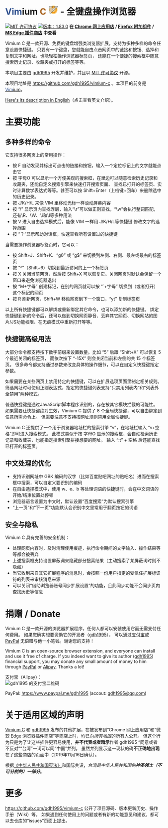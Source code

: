 <span style="color: #2f508e;">Vim</span>ium <span style="color: #a55e18;">C</span>
![Icon](icons/icon32.png) - 全键盘操作浏览器
============================================

[![MIT 许可协议](https://img.shields.io/badge/许可协议-MIT-blue.svg)](LICENSE.txt)
[![版本：1.83.0](https://img.shields.io/badge/版本-1.83.0-orange.svg
  )](https://github.com/gdh1995/vimium-c/releases)
**在 [Chrome 网上应用店](
  https://chrome.google.com/webstore/detail/vimium-c-all-by-keyboard/hfjbmagddngcpeloejdejnfgbamkjaeg
  ) /
[Firefox 附加组件](
  https://addons.mozilla.org/zh-CN/firefox/addon/vimium-c/
  ) /
[MS Edge 插件商店](
  https://microsoftedge.microsoft.com/addons/detail/aibcglbfblnogfjhbcmmpobjhnomhcdo
  ) 中查看**

Vimium C 是一款开源、免费的键盘增强类浏览器扩展，支持为多种多样的命令任意设置快捷键。
只要有一个键盘，您就能自由点击网页中的链接和按钮、选择和复制文字和网址，也能轻松操作浏览器标签页，
还能在一个便捷的搜索框中随意搜索历史记录、收藏夹或打开的标签等等。

本项目主要由 [gdh1995](https://github.com/gdh1995) 开发并维护，并且以 [MIT 许可协议](LICENSE.txt) 开源。

本项目地址是 https://github.com/gdh1995/vimium-c
。本项目的前身是[<span style="color: #2f508e;">Vim</span>ium](https://github.com/philc/vimium)。

[Here's its description in English](README.md)（点击查看英文介绍）。

# 主要功能

## 多种多样的命令

它支持很多网页上的常用操作：
* 按 F 自动发现并标出可点击的链接和按钮，输入一个定位标记上的文字就能点击它
* 按 字母O 可以显示一个方便美观的搜索框，在里边可以随意检索历史记录和收藏夹，还能自定义搜索引擎来快速打开搜索页面、
查找已打开的标签页、实时计算数学表达式等等。甚至可以按 Shift+Enter（上档键+回车）来删除选中的历史记录。
* 按 J/K/H/L 来像 VIM 里移动光标一样滚动屏幕内容
* 按 “/” 显示页内查找浮层，输入“\r”可以做正则查找，“\w”会执行整词匹配，还有\R、\W、\i和\I等多种用法
* 按 V 进入自由选择模式后，能像 VIM 一样用 J/K/H/L等快捷键 修改文字的选择范围
* 按 “？”显示帮助对话框，快速查看所有设置过的快捷键

当需要操作浏览器标签页时，它可以：
* 按 Shift+J、Shift+K、“g0” 或 “g$” 来切换到左侧、右侧、最左或最右的标签页
* 按 “^”（Shift+6）切换到最近访问的上一个标签页
* 按 X 关闭当前网页，然后按 Shift+X 可以恢复它。关闭网页时默认会保留一个窗口来避免浏览器退出
* 按 “M+字母” 创建标记，在别的网页就可以按 “`+字母” 切换到（或者打开）这个标记的网页
* 按 R 刷新网页，Shift+W 移动网页到下一个窗口，“yt” 复制标签页

以上所有快捷键都可以解绑或重新绑定其它命令，也可以添加新的快捷键。
绑定快捷键到新的命令后，还可以做到切换网页静音、丢弃其它网页、切换网站的图片/JS功能权限、在无痕模式中重新打开等等。

## 快捷键高级用法

大部分命令都支持按下数字前缀来设置数量。比如 “5” 后跟 “Shift+X” 可以恢复 5 个最近关闭的标签页，
而依次按下 “-15X” 则会关闭当前和左侧的共 15 个标签页。
很多命令都支持通过参数来改变具体的操作细节，可以在自定义快捷键指定参数。

如果需要在某些网页上禁用特定的快捷键，可以在扩展选项页面里制定相关规则。
筛选网址时可使用正则表达式，指定的快捷键列表支持“只禁用列表内”和“列表外全禁用”两种模式。

普通快捷键是通过JavaScript脚本程序识别的，存在被其它模块拦截的可能性。
如果需要让快捷键绝对生效，Vimium C 提供了 8 个全局快捷键，可以自由绑定到任意所需命令上。
但需要注意不支持按网址规则禁用全局快捷键。

Vimium C 还提供了一个用于浏览器地址栏的搜索引擎 “v”，在地址栏输入 “v+空格”即可进入搜索模式。
此模式类似于按 字母O 显示的搜索框，会自动检索历史记录和收藏夹，也能指定搜索引擎拼接想要的网址。
输入 “:t” + 空格 后还能查找已打开的标签页。

## 中文处理的优化

* 支持识别网址中 GBK 编码的汉字（比如百度贴吧网址的贴吧名）进而在搜索框中搜索，可以自定义要识别的编码
* 在自由选择模式中，使用 w、e、b 等处理词语的快捷键时，会在中文词语的开始/结束位置处停顿
* 浏览器语言设置为中文时，默认设置“百度搜索”为默认搜索引擎
* “上一页”和“下一页”功能默认会识别中文里常用于翻页按钮的词语

## 安全与隐私

Vimium C 具有完善的安全机制：
* 处理网页内容时，及时清理使用痕迹，执行命令期间的文字输入、操作结果等等都会被丢弃
* 上述搜索框支持设置屏蔽词来隐藏部分搜索结果（主动搜索了某屏蔽词时则不隐藏）
* 当它收到来自其它扩展程序的消息时，会按照一份用户指定的受信任扩展标识符的列表来审核消息来源
* 可以关闭“借助浏览器账号同步扩展设置”的功能，且此同步功能不会同步页内查找历史等信息

# 捐赠 / Donate

<a name="donate"></a>
Vimium C 是一款开源的浏览器扩展程序，任何人都可以安装使用它而无需支付任何费用。
如果您确实想要资助它的开发者（[gdh1995](https://gdh1995.cn/)），
可以通过[支付宝](https://www.alipay.com/)或 [PayPal](https://www.paypal.com/)
无偿赠与他一小笔钱。谢谢您的支持！

Vimium C is an open-source browser extension, and everyone can install and use it free of charge.
If you indeed want to give its author ([gdh1995](https://gdh1995.cn/)) financial support,
you may donate any small amount of money to him through [PayPal](https://www.paypal.com/)
  or [Alipay](https://intl.alipay.com/). Thanks a lot!

支付宝（Alipay）：<br/>
![gdh1995 的支付宝二维码](https://gdh1995.cn/alipay-recv-money.png)

PayPal: https://www.paypal.me/gdh1995 (accout: gdh1995@qq.com)

# 关于适用区域的声明

[Vimium C](https://chrome.google.com/webstore/detail/vimium-c-all-by-keyboard/hfjbmagddngcpeloejdejnfgbamkjaeg)
和 [gdh1995](https://github.com/gdh1995) 发布的其他扩展，在被发布到“Chrome 网上应用店”和“微软 Edge
浏览器插件商店”等商店上时，均已向*所有地区*的所有人公开。
但这个行为只是为了让这些插件更容易使用，**并不代表或者暗示**作者 gdh1995 “同意或者不反对”“台湾”一词可以同“中国”并列。
虽然并列显示这一现状的确**不正确地出现**在了这些商店的页面中（2019年11月16日确认）。

根据[《中华人民共和国宪法》](http://www.npc.gov.cn/npc/c505/201803/e87e5cd7c1ce46ef866f4ec8e2d709ea.shtml
    )和国际共识，*台湾是中华人民共和国的**神圣领土（不可分割的）一部分***。

# 更多

https://github.com/gdh1995/vimium-c 公开了项目源码、版本更新历史、操作手册（Wiki）等。
如果遇到任何使用上的问题或者有新的功能意见和建议，都可以去仓库的“issues”页面上提出。
